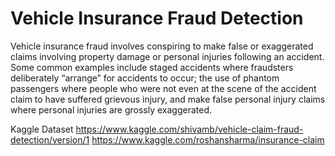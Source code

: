 # Vehicle Insurance Fraud Detection

Vehicle insurance fraud involves conspiring to make false or exaggerated claims involving property damage or personal injuries following an accident. Some common examples include staged accidents where fraudsters deliberately “arrange” for accidents to occur; the use of phantom passengers where people who were not even at the scene of the accident claim to have suffered grievous injury, and make false personal injury claims where personal injuries are grossly exaggerated.

Kaggle Dataset
https://www.kaggle.com/shivamb/vehicle-claim-fraud-detection/version/1
https://www.kaggle.com/roshansharma/insurance-claim
